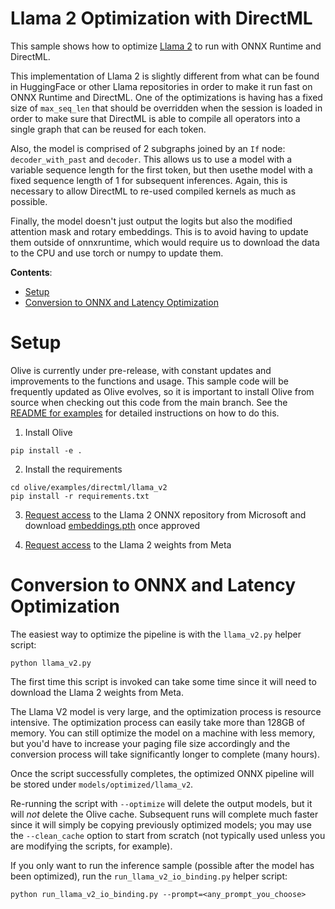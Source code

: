 # Llama 2 Optimization with DirectML <!-- omit in toc -->

This sample shows how to optimize [Llama 2](https://github.com/facebookresearch/llama) to run with ONNX Runtime and DirectML.

This implementation of Llama 2 is slightly different from what can be found in HuggingFace or other Llama repositories in order to make it run fast on ONNX Runtime and DirectML. One of the optimizations is having has a fixed size of `max_seq_len` that should be overridden when the session is loaded in order to make sure that DirectML is able to compile all operators into a single graph that can be reused for each token.

Also, the model is comprised of 2 subgraphs joined by an `If` node: `decoder_with_past` and `decoder`. This allows us to use a model with a variable sequence length for the first token, but then usethe model with a fixed sequence length of 1 for subsequent inferences. Again, this is necessary to allow DirectML to re-used compiled kernels as much as possible.

Finally, the model doesn't just output the logits but also the modified attention mask and rotary embeddings. This is to avoid having to update them outside of onnxruntime, which would require us to download the data to the CPU and use torch or numpy to update them.

**Contents**:
- [Setup](#setup)
- [Conversion to ONNX and Latency Optimization](#conversion-to-onnx-and-latency-optimization)

# Setup

Olive is currently under pre-release, with constant updates and improvements to the functions and usage. This sample code will be frequently updated as Olive evolves, so it is important to install Olive from source when checking out this code from the main branch. See the [README for examples](https://github.com/microsoft/Olive/blob/main/examples/README.md#important) for detailed instructions on how to do this.

1. Install Olive

```
pip install -e .
```

2. Install the requirements

```
cd olive/examples/directml/llama_v2
pip install -r requirements.txt
```

3. [Request access](https://forms.microsoft.com/Pages/ResponsePage.aspx?id=v4j5cvGGr0GRqy180BHbR1sq8AbaR35DlqQqW8HAxY1UQlU4UThHTlFWVUUwMzBXV1gxWENRTjRHRi4u) to the Llama 2 ONNX repository from Microsoft and download [embeddings.pth](https://github.com/microsoft/Llama-2-Onnx-7-FT-16/blob/f860aaef9188a63030f88489821c08e0db2ed658/embeddings.pth) once approved

4. [Request access](https://ai.meta.com/resources/models-and-libraries/llama-downloads/) to the Llama 2 weights from Meta


# Conversion to ONNX and Latency Optimization

The easiest way to optimize the pipeline is with the `llama_v2.py` helper script:

```
python llama_v2.py
```

The first time this script is invoked can take some time since it will need to download the Llama 2 weights from Meta.

The Llama V2 model is very large, and the optimization process is resource intensive. The optimization process can easily take more than 128GB of memory. You can still optimize the model on a machine with less memory, but you'd have to increase your paging file size accordingly and the conversion process will take significantly longer to complete (many hours).

Once the script successfully completes, the optimized ONNX pipeline will be stored under `models/optimized/llama_v2`.

Re-running the script with `--optimize` will delete the output models, but it will *not* delete the Olive cache. Subsequent runs will complete much faster since it will simply be copying previously optimized models; you may use the `--clean_cache` option to start from scratch (not typically used unless you are modifying the scripts, for example).

If you only want to run the inference sample (possible after the model has been optimized), run the `run_llama_v2_io_binding.py` helper script:

```
python run_llama_v2_io_binding.py --prompt=<any_prompt_you_choose>
```
